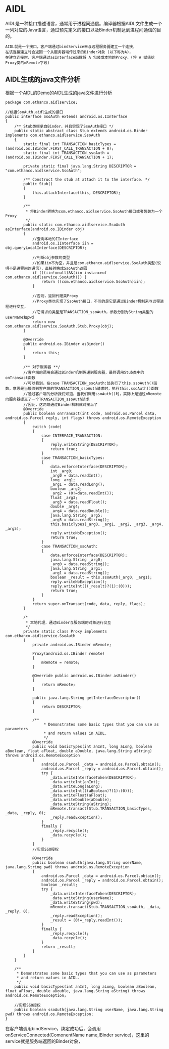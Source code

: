 # AIDL #
AIDL是一种接口描述语言，通常用于进程间通信。编译器根据AIDL文件生成一个一列对应的Java语言，通过预先定义的接口以及Binder机制达到进程间通信的目的。

	AIDL就是一个接口，客户端通过bindService来与远程服务器建立一个连接，  
	在该连接建立时会返回一个从服务器端传过来的Binder对象 (以下称为A)，  
	在建立连接时，客户端通过asInterface函数将 A 包装成本地的Proxy，(将 A 赋值给Proxy类的mRemote字段)  

## AIDL生成的java文件分析 ##
根据一个AIDL的Demo的AIDL生成的java文件进行分析  

	package com.ethanco.aidlservice;
	
	//根据SsoAuth.aidl生成的接口
	public interface SsoAuth extends android.os.IInterface
	{
		/** Stub类继承自Binder，并且实现了SsoAuth接口 */
		public static abstract class Stub extends android.os.Binder implements com.ethanco.aidlservice.SsoAuth
		{
			static final int TRANSACTION_basicTypes = (android.os.IBinder.FIRST_CALL_TRANSACTION + 0);
			static final int TRANSACTION_ssoAuth = (android.os.IBinder.FIRST_CALL_TRANSACTION + 1);
	
			private static final java.lang.String DESCRIPTOR = "com.ethanco.aidlservice.SsoAuth";
			
			/** Construct the stub at attach it to the interface. */
			public Stub()
			{
				this.attachInterface(this, DESCRIPTOR);
			}
			
			/**
			 * 将Binder转换为com.ethanco.aidlservice.SsoAuth接口或者包装为一个Proxy
			 */
			public static com.ethanco.aidlservice.SsoAuth asInterface(android.os.IBinder obj)
			{
				//查询本地的IInterface
				android.os.IInterface iin = obj.queryLocalInterface(DESCRIPTOR);
				
				//判断obj参数的类型
				//如果iin不为空，并且是com.ethanco.aidlservice.SsoAuth类型(说明不是进程间的通信)，直接转换成SsoAuth返回
				if (((iin!=null)&&(iin instanceof com.ethanco.aidlservice.SsoAuth))) {
					return ((com.ethanco.aidlservice.SsoAuth)iin);
				}
				
				//否则，返回代理类Proxy
				//Proxy类也实现了SsoAuth接口，不同的是它是通过Binder机制来与远程进程进行交互，
				//它请求的类型是TRANSACTION_ssoAuth，参数分别为String类型的userName和pwd
				return new com.ethanco.aidlservice.SsoAuth.Stub.Proxy(obj);
			}
	
			@Override 
			public android.os.IBinder asBinder()
			{
				return this;
			}
	
			/** 对于服务器 **/
			//客户端的调用会通过Binder机制传递到服务器，最终调用Stub类中的onTransact函数  
			//可以看到，在case TRANSACTION_ssoAuth:处执行了this.ssoAuth()函数，意思是当接收到客户端的TRANSACTION_ssoAuth请求时，执行this.ssoAuth()函数
			//通过客户端的分析我们知道，当我们调用ssoAuth()时，实际上是通过mRemote向服务器提交了一个TRANSACTION_ssoAuth请求
			//因此，这两端通过Binder机制就对接上了
			@Override 
			public boolean onTransact(int code, android.os.Parcel data, android.os.Parcel reply, int flags) throws android.os.RemoteException
			{
				switch (code)
				{
					case INTERFACE_TRANSACTION:
					{
						reply.writeString(DESCRIPTOR);
						return true;
					}
					case TRANSACTION_basicTypes:
					{
						data.enforceInterface(DESCRIPTOR);
						int _arg0;
						_arg0 = data.readInt();
						long _arg1;
						_arg1 = data.readLong();
						boolean _arg2;
						_arg2 = (0!=data.readInt());
						float _arg3;
						_arg3 = data.readFloat();
						double _arg4;
						_arg4 = data.readDouble();
						java.lang.String _arg5;
						_arg5 = data.readString();
						this.basicTypes(_arg0, _arg1, _arg2, _arg3, _arg4, _arg5);
						reply.writeNoException();
						return true;
					}
					case TRANSACTION_ssoAuth:
					{
						data.enforceInterface(DESCRIPTOR);
						java.lang.String _arg0;
						_arg0 = data.readString();
						java.lang.String _arg1;
						_arg1 = data.readString();
						boolean _result = this.ssoAuth(_arg0, _arg1);
						reply.writeNoException();
						reply.writeInt(((_result)?(1):(0)));
						return true;
					}
				}
				return super.onTransact(code, data, reply, flags);
			}
	
			/*
			 * 本地代理，通过Binder与服务端的对象进行交互
			 */
			private static class Proxy implements com.ethanco.aidlservice.SsoAuth
			{
				private android.os.IBinder mRemote;
				
				Proxy(android.os.IBinder remote)
				{
					mRemote = remote;
				}
				
				@Override public android.os.IBinder asBinder()
				{
					return mRemote;
				}
				
				public java.lang.String getInterfaceDescriptor()
				{
					return DESCRIPTOR;
				}
				
				/**
					 * Demonstrates some basic types that you can use as parameters
					 * and return values in AIDL.
					 */
				@Override 
				public void basicTypes(int anInt, long aLong, boolean aBoolean, float aFloat, double aDouble, java.lang.String aString) throws android.os.RemoteException
				{
					android.os.Parcel _data = android.os.Parcel.obtain();
					android.os.Parcel _reply = android.os.Parcel.obtain();
					try {
						_data.writeInterfaceToken(DESCRIPTOR);
						_data.writeInt(anInt);
						_data.writeLong(aLong);
						_data.writeInt(((aBoolean)?(1):(0)));
						_data.writeFloat(aFloat);
						_data.writeDouble(aDouble);
						_data.writeString(aString);
						mRemote.transact(Stub.TRANSACTION_basicTypes, _data, _reply, 0);
						_reply.readException();
					}
					finally {
						_reply.recycle();
						_data.recycle();
					}
				}
				//实现SSO授权
	
				@Override 
				public boolean ssoAuth(java.lang.String userName, java.lang.String pwd) throws android.os.RemoteException
				{
					android.os.Parcel _data = android.os.Parcel.obtain();
					android.os.Parcel _reply = android.os.Parcel.obtain();
					boolean _result;
					try {
						_data.writeInterfaceToken(DESCRIPTOR);
						_data.writeString(userName);
						_data.writeString(pwd);
						mRemote.transact(Stub.TRANSACTION_ssoAuth, _data, _reply, 0);
						_reply.readException();
						_result = (0!=_reply.readInt());
					}
					finally {
						_reply.recycle();
						_data.recycle();
					}
					return _result;
				}
			}
		}
	
		/**
	     * Demonstrates some basic types that you can use as parameters
	     * and return values in AIDL.
	     */
		public void basicTypes(int anInt, long aLong, boolean aBoolean, float aFloat, double aDouble, java.lang.String aString) throws android.os.RemoteException;
	
		//实现SSO授权
		public boolean ssoAuth(java.lang.String userName, java.lang.String pwd) throws android.os.RemoteException;
	}


在客户端调用bindService，绑定成功后，会调用onServiceConnected(ComonentName name,IBinder service)，这里的service就是服务端返回的Binder对象，